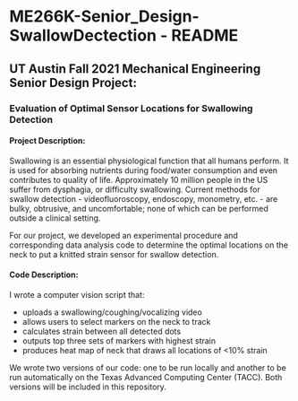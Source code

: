 # ME266K-Senior_Design-SwallowDectection - README

## UT Austin Fall 2021 Mechanical Engineering Senior Design Project:
### Evaluation of Optimal Sensor Locations for Swallowing Detection

#### Project Description:
Swallowing is an essential physiological function that all humans perform. It is used for absorbing nutrients during food/water consumption and even contributes to quality of life. Approximately 10 million people in the US suffer from dysphagia, or difficulty swallowing. Current methods for swallow detection - videofluoroscopy, endoscopy, monometry, etc. - are bulky, obtrusive, and uncomfortable; none of which can be performed outside a clinical setting.

For our project, we developed an experimental procedure and corresponding data analysis code to determine the optimal locations on the neck to put a knitted strain sensor for swallow detection.

#### Code Description:
I wrote a computer vision script that:
* uploads a swallowing/coughing/vocalizing video
* allows users to select markers on the neck to track
* calculates strain between all detected dots
* outputs top three sets of markers with highest strain
* produces heat map of neck that draws all locations of <10% strain

We wrote two versions of our code: one to be run locally and another to be run automatically on the Texas Advanced Computing Center (TACC). Both versions will be included in this repository.
